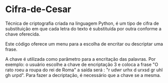 # Cifra-de-Cesar
Técnica de criptografia criada na linguagem Python, é um tipo de cifra de substituição em que cada letra do texto é substituída por outra conforme a chave oferecida.

Este código oferece um menu para a escolha de encritar ou descriptar uma frase.

A chave é utilizada como parâmetro para a encritação das palavras. Por exemplo: o usuário escolhe a chave de encriptação 3 e coloca a frase "O rato roeu a roupa do rei de Roma" a saída será : "r udwr urhx d urxsd gr uhl gh urpd". Para fazer a decriptação, é necessário que a chave se a mesma.
